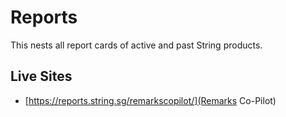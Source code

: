 # Reports
This nests all report cards of active and past String products.

## Live Sites
- [https://reports.string.sg/remarkscopilot/](Remarks Co-Pilot)
